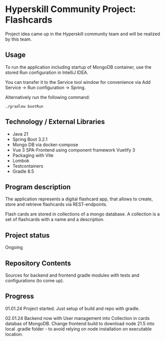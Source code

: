 # Hyperskill Community Project: Flashcards

Project idea came up in the Hyperskill community team and will be realized by this team.

## Usage
To run the application including startup of MongoDB container, use the stored Run configuration in IntelliJ IDEA.

You can transfer it to the Service tool window for convenience via Add Service -> Run configuration -> Spring.

Alternatively run the following command:

```shell
./gradlew bootRun
```

## Technology / External Libraries

- Java 21
- Spring Boot 3.2.1
- Mongo DB via docker-compose
- Vue 3 SPA-Frontend using component framework Vuetify 3
- Packaging with Vite
- Lombok
- Testcontainers
- Gradle 8.5

[//]: # (- Support for Native image on GraalVM)

## Program description

The application represents a digital flashcard app, that allows to create, store and retrieve flashcards via REST-endpoints.

Flash cards are stored in collections of a mongo database. A collection is a set of flashcards with a name and a description.

## Project status

Ongoing

## Repository Contents

Sources for backend and frontend gradle modules with tests and configurations (to come up).

## Progress

01.01.24 Project started. Just setup of build and repo with gradle.

02.01.24 Backend now with User management into Collection in cards databas of MongoDB. Change frontend build to download
node 21.5 into local .gradle folder - to avoid relying on node installation on executable location.
